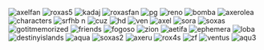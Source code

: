 ![axelfan](https://images-wixmp-ed30a86b8c4ca887773594c2.wixmp.com/f/e56b3aa5-bb5e-4152-a419-0c8465c8f103/d12vzh7-1ca667f9-937d-48b9-a7b6-a1c2187bc027.gif?token=eyJ0eXAiOiJKV1QiLCJhbGciOiJIUzI1NiJ9.eyJzdWIiOiJ1cm46YXBwOjdlMGQxODg5ODIyNjQzNzNhNWYwZDQxNWVhMGQyNmUwIiwiaXNzIjoidXJuOmFwcDo3ZTBkMTg4OTgyMjY0MzczYTVmMGQ0MTVlYTBkMjZlMCIsIm9iaiI6W1t7InBhdGgiOiJcL2ZcL2U1NmIzYWE1LWJiNWUtNDE1Mi1hNDE5LTBjODQ2NWM4ZjEwM1wvZDEydnpoNy0xY2E2NjdmOS05MzdkLTQ4YjktYTdiNi1hMWMyMTg3YmMwMjcuZ2lmIn1dXSwiYXVkIjpbInVybjpzZXJ2aWNlOmZpbGUuZG93bmxvYWQiXX0.aYPK4FeGKTZdVR_5rPGKxoZYQh8o5IgNzUo53CFaEF4)
![roxas5](https://images-wixmp-ed30a86b8c4ca887773594c2.wixmp.com/f/1a9eb11d-e48a-471d-8dfd-d337b257b408/d96pdds-4e1cf62c-7f52-482b-a497-ae3829686729.png?token=eyJ0eXAiOiJKV1QiLCJhbGciOiJIUzI1NiJ9.eyJzdWIiOiJ1cm46YXBwOjdlMGQxODg5ODIyNjQzNzNhNWYwZDQxNWVhMGQyNmUwIiwiaXNzIjoidXJuOmFwcDo3ZTBkMTg4OTgyMjY0MzczYTVmMGQ0MTVlYTBkMjZlMCIsIm9iaiI6W1t7InBhdGgiOiJcL2ZcLzFhOWViMTFkLWU0OGEtNDcxZC04ZGZkLWQzMzdiMjU3YjQwOFwvZDk2cGRkcy00ZTFjZjYyYy03ZjUyLTQ4MmItYTQ5Ny1hZTM4Mjk2ODY3MjkucG5nIn1dXSwiYXVkIjpbInVybjpzZXJ2aWNlOmZpbGUuZG93bmxvYWQiXX0.2aOK1du8daWry0O-IoNUIPYpzuReOOphdwLlYdwo3hw)
![kadaj](https://images-wixmp-ed30a86b8c4ca887773594c2.wixmp.com/f/59ee342b-df17-482d-b7f1-edda9c593ad5/d1ldgm3-d7c9db94-5793-494c-aaa0-7350fa88ca14.gif?token=eyJ0eXAiOiJKV1QiLCJhbGciOiJIUzI1NiJ9.eyJzdWIiOiJ1cm46YXBwOjdlMGQxODg5ODIyNjQzNzNhNWYwZDQxNWVhMGQyNmUwIiwiaXNzIjoidXJuOmFwcDo3ZTBkMTg4OTgyMjY0MzczYTVmMGQ0MTVlYTBkMjZlMCIsIm9iaiI6W1t7InBhdGgiOiJcL2ZcLzU5ZWUzNDJiLWRmMTctNDgyZC1iN2YxLWVkZGE5YzU5M2FkNVwvZDFsZGdtMy1kN2M5ZGI5NC01NzkzLTQ5NGMtYWFhMC03MzUwZmE4OGNhMTQuZ2lmIn1dXSwiYXVkIjpbInVybjpzZXJ2aWNlOmZpbGUuZG93bmxvYWQiXX0.OfRlr6Lz4vBDuzO8eG4z9qRMc51__H-TZnKvskjil7A)
![roxasfan](https://images-wixmp-ed30a86b8c4ca887773594c2.wixmp.com/f/e56b3aa5-bb5e-4152-a419-0c8465c8f103/d13flfh-a3d5e3a5-8e37-4166-9237-c2802b693984.gif?token=eyJ0eXAiOiJKV1QiLCJhbGciOiJIUzI1NiJ9.eyJzdWIiOiJ1cm46YXBwOjdlMGQxODg5ODIyNjQzNzNhNWYwZDQxNWVhMGQyNmUwIiwiaXNzIjoidXJuOmFwcDo3ZTBkMTg4OTgyMjY0MzczYTVmMGQ0MTVlYTBkMjZlMCIsIm9iaiI6W1t7InBhdGgiOiJcL2ZcL2U1NmIzYWE1LWJiNWUtNDE1Mi1hNDE5LTBjODQ2NWM4ZjEwM1wvZDEzZmxmaC1hM2Q1ZTNhNS04ZTM3LTQxNjYtOTIzNy1jMjgwMmI2OTM5ODQuZ2lmIn1dXSwiYXVkIjpbInVybjpzZXJ2aWNlOmZpbGUuZG93bmxvYWQiXX0.5QMZhExDK_XwK-rc-1gY7YGtKd_r2SWNHt26sGkf1Rc)
![pg](https://images-wixmp-ed30a86b8c4ca887773594c2.wixmp.com/f/29431889-63fb-4b00-a273-191b839cf09a/d4hir3r-99e260f3-3f8f-4a62-96ee-8ffb7c656693.gif?token=eyJ0eXAiOiJKV1QiLCJhbGciOiJIUzI1NiJ9.eyJzdWIiOiJ1cm46YXBwOjdlMGQxODg5ODIyNjQzNzNhNWYwZDQxNWVhMGQyNmUwIiwiaXNzIjoidXJuOmFwcDo3ZTBkMTg4OTgyMjY0MzczYTVmMGQ0MTVlYTBkMjZlMCIsIm9iaiI6W1t7InBhdGgiOiJcL2ZcLzI5NDMxODg5LTYzZmItNGIwMC1hMjczLTE5MWI4MzljZjA5YVwvZDRoaXIzci05OWUyNjBmMy0zZjhmLTRhNjItOTZlZS04ZmZiN2M2NTY2OTMuZ2lmIn1dXSwiYXVkIjpbInVybjpzZXJ2aWNlOmZpbGUuZG93bmxvYWQiXX0.qIkq_4wjxsTTuiIhVkLFdondRDA1lDDV96plLVQihQs)
![reno](https://images-wixmp-ed30a86b8c4ca887773594c2.wixmp.com/f/59ee342b-df17-482d-b7f1-edda9c593ad5/d1muw8t-96d01250-b28a-484c-a611-16624f753a11.jpg/v1/fill/w_99,h_56,q_75,strp/stamp__ac___reno_2_by_sunstroke_art_d1muw8t-fullview.jpg?token=eyJ0eXAiOiJKV1QiLCJhbGciOiJIUzI1NiJ9.eyJzdWIiOiJ1cm46YXBwOjdlMGQxODg5ODIyNjQzNzNhNWYwZDQxNWVhMGQyNmUwIiwiaXNzIjoidXJuOmFwcDo3ZTBkMTg4OTgyMjY0MzczYTVmMGQ0MTVlYTBkMjZlMCIsIm9iaiI6W1t7ImhlaWdodCI6Ijw9NTYiLCJwYXRoIjoiXC9mXC81OWVlMzQyYi1kZjE3LTQ4MmQtYjdmMS1lZGRhOWM1OTNhZDVcL2QxbXV3OHQtOTZkMDEyNTAtYjI4YS00ODRjLWE2MTEtMTY2MjRmNzUzYTExLmpwZyIsIndpZHRoIjoiPD05OSJ9XV0sImF1ZCI6WyJ1cm46c2VydmljZTppbWFnZS5vcGVyYXRpb25zIl19.86zOS0FNVXpFMidBo0gF43Q4gpkK6CPcnzXsrdVvYYc)
![bomba](https://images-wixmp-ed30a86b8c4ca887773594c2.wixmp.com/f/925a26a2-8ab5-4c65-9a4b-dacf4c5c666b/d1yxsrb-664be556-79c1-44a8-8ffe-ad026c591907.gif?token=eyJ0eXAiOiJKV1QiLCJhbGciOiJIUzI1NiJ9.eyJzdWIiOiJ1cm46YXBwOjdlMGQxODg5ODIyNjQzNzNhNWYwZDQxNWVhMGQyNmUwIiwiaXNzIjoidXJuOmFwcDo3ZTBkMTg4OTgyMjY0MzczYTVmMGQ0MTVlYTBkMjZlMCIsIm9iaiI6W1t7InBhdGgiOiJcL2ZcLzkyNWEyNmEyLThhYjUtNGM2NS05YTRiLWRhY2Y0YzVjNjY2YlwvZDF5eHNyYi02NjRiZTU1Ni03OWMxLTQ0YTgtOGZmZS1hZDAyNmM1OTE5MDcuZ2lmIn1dXSwiYXVkIjpbInVybjpzZXJ2aWNlOmZpbGUuZG93bmxvYWQiXX0.ijPyR3zl7RrgFXycGwq3-RT3ePv3pEAo8aU4JI-EghM)
![axerolea](https://images-wixmp-ed30a86b8c4ca887773594c2.wixmp.com/f/1a9eb11d-e48a-471d-8dfd-d337b257b408/d96gfs1-c8d60f74-1404-4aa4-b13b-543374598b2b.png?token=eyJ0eXAiOiJKV1QiLCJhbGciOiJIUzI1NiJ9.eyJzdWIiOiJ1cm46YXBwOjdlMGQxODg5ODIyNjQzNzNhNWYwZDQxNWVhMGQyNmUwIiwiaXNzIjoidXJuOmFwcDo3ZTBkMTg4OTgyMjY0MzczYTVmMGQ0MTVlYTBkMjZlMCIsIm9iaiI6W1t7InBhdGgiOiJcL2ZcLzFhOWViMTFkLWU0OGEtNDcxZC04ZGZkLWQzMzdiMjU3YjQwOFwvZDk2Z2ZzMS1jOGQ2MGY3NC0xNDA0LTRhYTQtYjEzYi01NDMzNzQ1OThiMmIucG5nIn1dXSwiYXVkIjpbInVybjpzZXJ2aWNlOmZpbGUuZG93bmxvYWQiXX0.qNYX_hCOVM88SugpNT8BFk5DOB8z6SL7h2vJVU2k_Aw)
![characters](https://images-wixmp-ed30a86b8c4ca887773594c2.wixmp.com/f/29431889-63fb-4b00-a273-191b839cf09a/d4h8kz3-b9241ff1-bbbd-4cd7-8f44-b646a0a46a6c.gif?token=eyJ0eXAiOiJKV1QiLCJhbGciOiJIUzI1NiJ9.eyJzdWIiOiJ1cm46YXBwOjdlMGQxODg5ODIyNjQzNzNhNWYwZDQxNWVhMGQyNmUwIiwiaXNzIjoidXJuOmFwcDo3ZTBkMTg4OTgyMjY0MzczYTVmMGQ0MTVlYTBkMjZlMCIsIm9iaiI6W1t7InBhdGgiOiJcL2ZcLzI5NDMxODg5LTYzZmItNGIwMC1hMjczLTE5MWI4MzljZjA5YVwvZDRoOGt6My1iOTI0MWZmMS1iYmJkLTRjZDctOGY0NC1iNjQ2YTBhNDZhNmMuZ2lmIn1dXSwiYXVkIjpbInVybjpzZXJ2aWNlOmZpbGUuZG93bmxvYWQiXX0.AMOxKowXdZkTGGwT1OwXrmEI2Fdns468ooz5GuoX9sM)
![srfhb n](https://github.com/user-attachments/assets/a7031c28-1718-49b5-b0ec-f2bf7c717c52)
 ![cuz](https://external-media.spacehey.net/media/sFbFcq7NxuYgjbKki1wK97LjBnH84-onb5byxushjIj8=/https://images-wixmp-ed30a86b8c4ca887773594c2.wixmp.com/f/5206acf1-fe7d-4e3a-a716-188a70444acf/d1xjf4g-16f607f6-0b25-4c60-98b0-8f7e35e49d64.gif?token=eyJ0eXAiOiJKV1QiLCJhbGciOiJIUzI1NiJ9.eyJzdWIiOiJ1cm46YXBwOjdlMGQxODg5ODIyNjQzNzNhNWYwZDQxNWVhMGQyNmUwIiwiaXNzIjoidXJuOmFwcDo3ZTBkMTg4OTgyMjY0MzczYTVmMGQ0MTVlYTBkMjZlMCIsIm9iaiI6W1t7InBhdGgiOiJcL2ZcLzUyMDZhY2YxLWZlN2QtNGUzYS1hNzE2LTE4OGE3MDQ0NGFjZlwvZDF4amY0Zy0xNmY2MDdmNi0wYjI1LTRjNjAtOThiMC04ZjdlMzVlNDlkNjQuZ2lmIn1dXSwiYXVkIjpbInVybjpzZXJ2aWNlOmZpbGUuZG93bmxvYWQiXX0.m_2rTYwoOv4nYg-Kz_gpaUl74ZcFicRAxORq4p4-fGA)
 ![hd](https://external-media.spacehey.net/media/s0nu2h-86fBhSrrmTWaQ5EegZeT2UDNnblZwDGPfo3Xg=/https://images-wixmp-ed30a86b8c4ca887773594c2.wixmp.com/f/2c475aff-749d-4ecf-94c0-a5d10dd0b3e0/dbzi5fk-83231def-9176-4890-a474-f064b649d049.gif?token=eyJ0eXAiOiJKV1QiLCJhbGciOiJIUzI1NiJ9.eyJzdWIiOiJ1cm46YXBwOjdlMGQxODg5ODIyNjQzNzNhNWYwZDQxNWVhMGQyNmUwIiwiaXNzIjoidXJuOmFwcDo3ZTBkMTg4OTgyMjY0MzczYTVmMGQ0MTVlYTBkMjZlMCIsIm9iaiI6W1t7InBhdGgiOiJcL2ZcLzJjNDc1YWZmLTc0OWQtNGVjZi05NGMwLWE1ZDEwZGQwYjNlMFwvZGJ6aTVmay04MzIzMWRlZi05MTc2LTQ4OTAtYTQ3NC1mMDY0YjY0OWQwNDkuZ2lmIn1dXSwiYXVkIjpbInVybjpzZXJ2aWNlOmZpbGUuZG93bmxvYWQiXX0.4xjHdUAY6tdLszMeXTGqgILpfTxDs8GrafDm4io3UrE)
 ![ven](https://external-media.spacehey.net/media/s2oXfGF_NG32dWiCpwM9OFnUf4S9MIm4RBbhbh3LlE7Y=/https://images-wixmp-ed30a86b8c4ca887773594c2.wixmp.com/f/2d37c8d5-96f1-4d05-9448-5df72a9687f0/d8cjyex-0dcb3e7c-9114-419a-93f0-b1466d5a2c93.png/v1/fill/w_101,h_57/stamp_kingdom_hearts_ventus_by_karin75146_d8cjyex-fullview.png?token=eyJ0eXAiOiJKV1QiLCJhbGciOiJIUzI1NiJ9.eyJzdWIiOiJ1cm46YXBwOjdlMGQxODg5ODIyNjQzNzNhNWYwZDQxNWVhMGQyNmUwIiwiaXNzIjoidXJuOmFwcDo3ZTBkMTg4OTgyMjY0MzczYTVmMGQ0MTVlYTBkMjZlMCIsIm9iaiI6W1t7ImhlaWdodCI6Ijw9NTciLCJwYXRoIjoiXC9mXC8yZDM3YzhkNS05NmYxLTRkMDUtOTQ0OC01ZGY3MmE5Njg3ZjBcL2Q4Y2p5ZXgtMGRjYjNlN2MtOTExNC00MTlhLTkzZjAtYjE0NjZkNWEyYzkzLnBuZyIsIndpZHRoIjoiPD0xMDEifV1dLCJhdWQiOlsidXJuOnNlcnZpY2U6aW1hZ2Uub3BlcmF0aW9ucyJdfQ.PKpPjNFVWr74ZINbSH_eW7PpVeuLB2ctK_xWJron3QE)
 ![axel](https://external-media.spacehey.net/media/sQ44fBJq72D8MfnUEGtzA0dcCqRINesB25up6FRDM7nc=/https://images-wixmp-ed30a86b8c4ca887773594c2.wixmp.com/f/baff3562-8431-4874-b52f-61442d8ae195/dd178nt-27b7bfb0-8f20-4eb6-9d21-f7b9e18835b7.gif?token=eyJ0eXAiOiJKV1QiLCJhbGciOiJIUzI1NiJ9.eyJzdWIiOiJ1cm46YXBwOjdlMGQxODg5ODIyNjQzNzNhNWYwZDQxNWVhMGQyNmUwIiwiaXNzIjoidXJuOmFwcDo3ZTBkMTg4OTgyMjY0MzczYTVmMGQ0MTVlYTBkMjZlMCIsIm9iaiI6W1t7InBhdGgiOiJcL2ZcL2JhZmYzNTYyLTg0MzEtNDg3NC1iNTJmLTYxNDQyZDhhZTE5NVwvZGQxNzhudC0yN2I3YmZiMC04ZjIwLTRlYjYtOWQyMS1mN2I5ZTE4ODM1YjcuZ2lmIn1dXSwiYXVkIjpbInVybjpzZXJ2aWNlOmZpbGUuZG93bmxvYWQiXX0.97PP5v2FqhSD1_1-axargaB3IPpGNRryEJM3ZMH5mOI)
 ![sora](https://external-media.spacehey.net/media/sq-62GO2gXFx-niF5-dorpmWGfvjazbPKEP3LWCNKsu8=/https://64.media.tumblr.com/e527765c4b74a890ddcb2b5505477299/d5ffbcb4662fafb8-50/s100x200/acae5b493e15771c741f43ec006c1322384f830e.png)
![soxas](https://external-media.spacehey.net/media/sQAY1C0yb2yH6U41OSDpxD4LEoQn-16qgzYboDcPns_g=/https://images-wixmp-ed30a86b8c4ca887773594c2.wixmp.com/f/58ed3ee7-509c-4390-8ca3-59e3fe3d5f7b/d4gqsc7-c5f1ee0a-7db3-4162-b99a-ecb3cea8c812.png/v1/fill/w_99,h_56/kingdom_hearts_stamp_by_happybg_d4gqsc7-fullview.png?token=eyJ0eXAiOiJKV1QiLCJhbGciOiJIUzI1NiJ9.eyJzdWIiOiJ1cm46YXBwOjdlMGQxODg5ODIyNjQzNzNhNWYwZDQxNWVhMGQyNmUwIiwiaXNzIjoidXJuOmFwcDo3ZTBkMTg4OTgyMjY0MzczYTVmMGQ0MTVlYTBkMjZlMCIsIm9iaiI6W1t7ImhlaWdodCI6Ijw9NTYiLCJwYXRoIjoiXC9mXC81OGVkM2VlNy01MDljLTQzOTAtOGNhMy01OWUzZmUzZDVmN2JcL2Q0Z3FzYzctYzVmMWVlMGEtN2RiMy00MTYyLWI5OWEtZWNiM2NlYThjODEyLnBuZyIsIndpZHRoIjoiPD05OSJ9XV0sImF1ZCI6WyJ1cm46c2VydmljZTppbWFnZS5vcGVyYXRpb25zIl19.kiVmUnqUV8Beym5X6dk5BQ9ZD0uD5MQo5Y2ZBrVZkhk)
![gotitmemorized](https://images-wixmp-ed30a86b8c4ca887773594c2.wixmp.com/f/8267be7a-2588-45be-b347-331bc9fb24c4/d1ixh1l-dca7367b-c72d-4e79-9f71-e3d1f1a6f3d0.gif?token=eyJ0eXAiOiJKV1QiLCJhbGciOiJIUzI1NiJ9.eyJzdWIiOiJ1cm46YXBwOjdlMGQxODg5ODIyNjQzNzNhNWYwZDQxNWVhMGQyNmUwIiwiaXNzIjoidXJuOmFwcDo3ZTBkMTg4OTgyMjY0MzczYTVmMGQ0MTVlYTBkMjZlMCIsIm9iaiI6W1t7InBhdGgiOiJcL2ZcLzgyNjdiZTdhLTI1ODgtNDViZS1iMzQ3LTMzMWJjOWZiMjRjNFwvZDFpeGgxbC1kY2E3MzY3Yi1jNzJkLTRlNzktOWY3MS1lM2QxZjFhNmYzZDAuZ2lmIn1dXSwiYXVkIjpbInVybjpzZXJ2aWNlOmZpbGUuZG93bmxvYWQiXX0.3mkVXMhpvkC9MmJU6Md7UnTT1POlQ1JTP46POgkxfSA)
![friends](https://external-media.spacehey.net/media/ssjV8iDw3FYCu8MR6UzmUz9jaEg-cctgPo3hjodOxjd8=/https://64.media.tumblr.com/c20a1b908fc69507ddb8d94dfc0c7e88/d5ffbcb4662fafb8-d0/s250x400/b7773ee8d45ca911c57b7ed82059d24f27b82971.gifv)
![fogoso](https://images-wixmp-ed30a86b8c4ca887773594c2.wixmp.com/f/1b733339-1942-4e8c-85ce-5546fa6f3686/d59se3r-aa453f69-b272-4e17-8202-b6ac993be430.gif?token=eyJ0eXAiOiJKV1QiLCJhbGciOiJIUzI1NiJ9.eyJzdWIiOiJ1cm46YXBwOjdlMGQxODg5ODIyNjQzNzNhNWYwZDQxNWVhMGQyNmUwIiwiaXNzIjoidXJuOmFwcDo3ZTBkMTg4OTgyMjY0MzczYTVmMGQ0MTVlYTBkMjZlMCIsIm9iaiI6W1t7InBhdGgiOiJcL2ZcLzFiNzMzMzM5LTE5NDItNGU4Yy04NWNlLTU1NDZmYTZmMzY4NlwvZDU5c2Uzci1hYTQ1M2Y2OS1iMjcyLTRlMTctODIwMi1iNmFjOTkzYmU0MzAuZ2lmIn1dXSwiYXVkIjpbInVybjpzZXJ2aWNlOmZpbGUuZG93bmxvYWQiXX0.RJfuEXKVxaa_oYDXPezWe72Xgzslc3G0E0PwMA7eFWM)
![zion](https://external-media.spacehey.net/media/s0xccD8ZL4OQxe7rsT29OHrKpvqSGEXU4xqD_0FV7tbA=/https://64.media.tumblr.com/e1a88dae999bbd8fe0bdfdcbfe88e9c4/be64712e3a229f8c-6a/s100x200/85cf042ed205052cffb4f9eb3be7341912d15b12.gifv)
![aetifa](https://external-media.spacehey.net/media/sRKMn2vJfJBQWcvCfmOab6CXzkYHP5_8a5xkarYb0kV0=/https://64.media.tumblr.com/e53bb8eae810ac724af9cc104cb75e63/c24536296bf3cafe-ae/s250x400/9293ae5d806fd889508c24a2878a13d55ccfc2d5.gifv)
![ephemera](https://external-media.spacehey.net/media/sMw9J8FkK1m1aZUvzT6ojlfuFyvf_Tx2hogpSu7A5azg=/https://64.media.tumblr.com/fcb3097c89fcd242298fdcb9f8694f35/a547a30599ea1fba-89/s250x400/62f96edf16d9f44d5e1eb20d0f6ec9964b4d355a.gifv)
![loba](https://external-media.spacehey.net/media/sNlgfgWqXv-9xClLb_44CVB1vpZePJ9tfr9iQtvFY7wc=/https://64.media.tumblr.com/05d3c2dd54c03cbd8b97f1775a7c6c53/daf8d53c16d4f6be-8f/s100x200/43abb417b457510e8979e6d51531444e169cfb50.png)
![destinyislands](https://images-wixmp-ed30a86b8c4ca887773594c2.wixmp.com/f/27128401-77e2-4568-bf2f-237a51b5d815/d68ljvt-38799623-2851-4c29-9ff8-4870aea583f3.gif?token=eyJ0eXAiOiJKV1QiLCJhbGciOiJIUzI1NiJ9.eyJzdWIiOiJ1cm46YXBwOjdlMGQxODg5ODIyNjQzNzNhNWYwZDQxNWVhMGQyNmUwIiwiaXNzIjoidXJuOmFwcDo3ZTBkMTg4OTgyMjY0MzczYTVmMGQ0MTVlYTBkMjZlMCIsIm9iaiI6W1t7InBhdGgiOiJcL2ZcLzI3MTI4NDAxLTc3ZTItNDU2OC1iZjJmLTIzN2E1MWI1ZDgxNVwvZDY4bGp2dC0zODc5OTYyMy0yODUxLTRjMjktOWZmOC00ODcwYWVhNTgzZjMuZ2lmIn1dXSwiYXVkIjpbInVybjpzZXJ2aWNlOmZpbGUuZG93bmxvYWQiXX0.sy_-dwyj42m_PbJhHZqHEA1ussLgtAGkzd89EqdVwLE)
![aqua](https://images-wixmp-ed30a86b8c4ca887773594c2.wixmp.com/f/9d628027-5ab2-4c49-93f4-f9d450d8309c/d338h3u-1a5da245-483a-4f7f-bd98-6cc8ded8c8a5.png/v1/fill/w_99,h_56,q_80,strp/stamp_aqua_by_youfie_d338h3u-fullview.jpg?token=eyJ0eXAiOiJKV1QiLCJhbGciOiJIUzI1NiJ9.eyJzdWIiOiJ1cm46YXBwOjdlMGQxODg5ODIyNjQzNzNhNWYwZDQxNWVhMGQyNmUwIiwiaXNzIjoidXJuOmFwcDo3ZTBkMTg4OTgyMjY0MzczYTVmMGQ0MTVlYTBkMjZlMCIsIm9iaiI6W1t7ImhlaWdodCI6Ijw9NTYiLCJwYXRoIjoiXC9mXC85ZDYyODAyNy01YWIyLTRjNDktOTNmNC1mOWQ0NTBkODMwOWNcL2QzMzhoM3UtMWE1ZGEyNDUtNDgzYS00ZjdmLWJkOTgtNmNjOGRlZDhjOGE1LnBuZyIsIndpZHRoIjoiPD05OSJ9XV0sImF1ZCI6WyJ1cm46c2VydmljZTppbWFnZS5vcGVyYXRpb25zIl19.b3-2fHiSiU_3TtZXh7VRDhDiEh4bZR4JzIiY3jNazZo)
![soxas2](https://images-wixmp-ed30a86b8c4ca887773594c2.wixmp.com/f/9d628027-5ab2-4c49-93f4-f9d450d8309c/d33f7yo-71432850-88e2-4141-a21b-a55e03b0a24d.png/v1/fill/w_99,h_56,q_80,strp/stamp_sora_roxas_by_youfie_d33f7yo-fullview.jpg?token=eyJ0eXAiOiJKV1QiLCJhbGciOiJIUzI1NiJ9.eyJzdWIiOiJ1cm46YXBwOjdlMGQxODg5ODIyNjQzNzNhNWYwZDQxNWVhMGQyNmUwIiwiaXNzIjoidXJuOmFwcDo3ZTBkMTg4OTgyMjY0MzczYTVmMGQ0MTVlYTBkMjZlMCIsIm9iaiI6W1t7ImhlaWdodCI6Ijw9NTYiLCJwYXRoIjoiXC9mXC85ZDYyODAyNy01YWIyLTRjNDktOTNmNC1mOWQ0NTBkODMwOWNcL2QzM2Y3eW8tNzE0MzI4NTAtODhlMi00MTQxLWEyMWItYTU1ZTAzYjBhMjRkLnBuZyIsIndpZHRoIjoiPD05OSJ9XV0sImF1ZCI6WyJ1cm46c2VydmljZTppbWFnZS5vcGVyYXRpb25zIl19.StIVXT6dSxKcz0S8w3BrY0oufEkA5Q-fKr8_gaoDtuE)
![axeru](https://images-wixmp-ed30a86b8c4ca887773594c2.wixmp.com/f/9bc7ade3-c366-487e-b1a3-f8fcd9aa7253/d2ftkz1-88eb4bb7-52b6-44f2-8812-f389492db10d.jpg/v1/fill/w_99,h_56,q_75,strp/axel_stamp_5_by_axelpsycho835_d2ftkz1-fullview.jpg?token=eyJ0eXAiOiJKV1QiLCJhbGciOiJIUzI1NiJ9.eyJzdWIiOiJ1cm46YXBwOjdlMGQxODg5ODIyNjQzNzNhNWYwZDQxNWVhMGQyNmUwIiwiaXNzIjoidXJuOmFwcDo3ZTBkMTg4OTgyMjY0MzczYTVmMGQ0MTVlYTBkMjZlMCIsIm9iaiI6W1t7ImhlaWdodCI6Ijw9NTYiLCJwYXRoIjoiXC9mXC85YmM3YWRlMy1jMzY2LTQ4N2UtYjFhMy1mOGZjZDlhYTcyNTNcL2QyZnRrejEtODhlYjRiYjctNTJiNi00NGYyLTg4MTItZjM4OTQ5MmRiMTBkLmpwZyIsIndpZHRoIjoiPD05OSJ9XV0sImF1ZCI6WyJ1cm46c2VydmljZTppbWFnZS5vcGVyYXRpb25zIl19.ACbNdxztQMpzurrAsFAe3J4WXwoN-KyUHokczCiHdrY)
![rox4s](https://images-wixmp-ed30a86b8c4ca887773594c2.wixmp.com/f/9bc7ade3-c366-487e-b1a3-f8fcd9aa7253/d2fi74z-88ece2fa-ade5-4f2f-a635-9fd98a86f712.jpg/v1/fill/w_99,h_56,q_75,strp/roxas_stamp_by_axelpsycho835_d2fi74z-fullview.jpg?token=eyJ0eXAiOiJKV1QiLCJhbGciOiJIUzI1NiJ9.eyJzdWIiOiJ1cm46YXBwOjdlMGQxODg5ODIyNjQzNzNhNWYwZDQxNWVhMGQyNmUwIiwiaXNzIjoidXJuOmFwcDo3ZTBkMTg4OTgyMjY0MzczYTVmMGQ0MTVlYTBkMjZlMCIsIm9iaiI6W1t7ImhlaWdodCI6Ijw9NTYiLCJwYXRoIjoiXC9mXC85YmM3YWRlMy1jMzY2LTQ4N2UtYjFhMy1mOGZjZDlhYTcyNTNcL2QyZmk3NHotODhlY2UyZmEtYWRlNS00ZjJmLWE2MzUtOWZkOThhODZmNzEyLmpwZyIsIndpZHRoIjoiPD05OSJ9XV0sImF1ZCI6WyJ1cm46c2VydmljZTppbWFnZS5vcGVyYXRpb25zIl19.R1cFHTXK8rzjBQGbW6hmvPnMEycx9AOdLRlR0X8gBuI)
![zf](https://images-wixmp-ed30a86b8c4ca887773594c2.wixmp.com/f/9bc7ade3-c366-487e-b1a3-f8fcd9aa7253/d2h086e-3d66fb51-8f5f-479b-8004-90e65dc57fbb.png?token=eyJ0eXAiOiJKV1QiLCJhbGciOiJIUzI1NiJ9.eyJzdWIiOiJ1cm46YXBwOjdlMGQxODg5ODIyNjQzNzNhNWYwZDQxNWVhMGQyNmUwIiwiaXNzIjoidXJuOmFwcDo3ZTBkMTg4OTgyMjY0MzczYTVmMGQ0MTVlYTBkMjZlMCIsIm9iaiI6W1t7InBhdGgiOiJcL2ZcLzliYzdhZGUzLWMzNjYtNDg3ZS1iMWEzLWY4ZmNkOWFhNzI1M1wvZDJoMDg2ZS0zZDY2ZmI1MS04ZjVmLTQ3OWItODAwNC05MGU2NWRjNTdmYmIucG5nIn1dXSwiYXVkIjpbInVybjpzZXJ2aWNlOmZpbGUuZG93bmxvYWQiXX0.ywHrHFVDTPWdUyOADyIr6gzzFb7w15zQoxCflbhFP3w)
![ventus](https://images-wixmp-ed30a86b8c4ca887773594c2.wixmp.com/f/54badafe-ab3d-4042-bb61-540b660331b3/d3763j0-89ecd51e-7b06-4313-9b7c-05f26e302752.png/v1/fill/w_198,h_112,q_80,strp/ven_stamp_by_wesleydaurbanhog_d3763j0-fullview.jpg?token=eyJ0eXAiOiJKV1QiLCJhbGciOiJIUzI1NiJ9.eyJzdWIiOiJ1cm46YXBwOjdlMGQxODg5ODIyNjQzNzNhNWYwZDQxNWVhMGQyNmUwIiwiaXNzIjoidXJuOmFwcDo3ZTBkMTg4OTgyMjY0MzczYTVmMGQ0MTVlYTBkMjZlMCIsIm9iaiI6W1t7ImhlaWdodCI6Ijw9MTEyIiwicGF0aCI6IlwvZlwvNTRiYWRhZmUtYWIzZC00MDQyLWJiNjEtNTQwYjY2MDMzMWIzXC9kMzc2M2owLTg5ZWNkNTFlLTdiMDYtNDMxMy05YjdjLTA1ZjI2ZTMwMjc1Mi5wbmciLCJ3aWR0aCI6Ijw9MTk4In1dXSwiYXVkIjpbInVybjpzZXJ2aWNlOmltYWdlLm9wZXJhdGlvbnMiXX0.gM_c-3FV2BPAEvkjfTyy-ksRDBzATs9n9iQ5yRZ-Zko)
![aqu3](https://images-wixmp-ed30a86b8c4ca887773594c2.wixmp.com/f/54badafe-ab3d-4042-bb61-540b660331b3/d3765zd-5d1b0740-1785-4e63-a822-b34b6724aeab.png/v1/fill/w_198,h_112,q_80,strp/aqua_stamp_by_wesleydaurbanhog_d3765zd-fullview.jpg?token=eyJ0eXAiOiJKV1QiLCJhbGciOiJIUzI1NiJ9.eyJzdWIiOiJ1cm46YXBwOjdlMGQxODg5ODIyNjQzNzNhNWYwZDQxNWVhMGQyNmUwIiwiaXNzIjoidXJuOmFwcDo3ZTBkMTg4OTgyMjY0MzczYTVmMGQ0MTVlYTBkMjZlMCIsIm9iaiI6W1t7ImhlaWdodCI6Ijw9MTEyIiwicGF0aCI6IlwvZlwvNTRiYWRhZmUtYWIzZC00MDQyLWJiNjEtNTQwYjY2MDMzMWIzXC9kMzc2NXpkLTVkMWIwNzQwLTE3ODUtNGU2My1hODIyLWIzNGI2NzI0YWVhYi5wbmciLCJ3aWR0aCI6Ijw9MTk4In1dXSwiYXVkIjpbInVybjpzZXJ2aWNlOmltYWdlLm9wZXJhdGlvbnMiXX0.alJh9237m3dP3mnC8lN5GxXCVxRI9JldmY2399IYrMQ)
